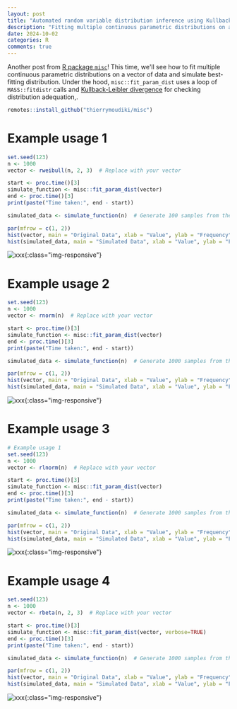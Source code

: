 ```yaml
---
layout: post
title: "Automated random variable distribution inference using Kullback-Leibler divergence and simulating best-fitting distribution"
description: "Fitting multiple continuous parametric distributions on a vector of data, use Kullback-Leibler divergence for checking distribution adequation, and simulate best-fitting distribution"
date: 2024-10-02
categories: R
comments: true
---
```


Another post from [R package `misc`](https://techtonique.github.io/misc/reference/index.html)! This time, we'll see how to fit multiple continuous parametric distributions on a vector of data and simulate best-fitting distribution. Under the hood, `misc::fit_param_dist` uses a loop of `MASS::fitdistr` calls and [Kullback-Leibler divergence](https://dibyaghosh.com/blog/probability/kldivergence.html) for checking distribution adequation,.

```r
remotes::install_github("thierrymoudiki/misc")
```

# Example usage 1

```R
set.seed(123)
n <- 1000
vector <- rweibull(n, 2, 3)  # Replace with your vector

start <- proc.time()[3]
simulate_function <- misc::fit_param_dist(vector)
end <- proc.time()[3]
print(paste("Time taken:", end - start))

simulated_data <- simulate_function(n)  # Generate 100 samples from the best-fit distribution

par(mfrow = c(1, 2))
hist(vector, main = "Original Data", xlab = "Value", ylab = "Frequency")
hist(simulated_data, main = "Simulated Data", xlab = "Value", ylab = "Frequency")
```

![xxx]({{base}}/images/2024-10-02/2024-10-02-image1.png){:class="img-responsive"}  

# Example usage 2

```R
set.seed(123)
n <- 1000
vector <- rnorm(n)  # Replace with your vector

start <- proc.time()[3]
simulate_function <- misc::fit_param_dist(vector)
end <- proc.time()[3]
print(paste("Time taken:", end - start))

simulated_data <- simulate_function(n)  # Generate 1000 samples from the best-fit distribution

par(mfrow = c(1, 2))
hist(vector, main = "Original Data", xlab = "Value", ylab = "Frequency")
hist(simulated_data, main = "Simulated Data", xlab = "Value", ylab = "Frequency")
```

![xxx]({{base}}/images/2024-10-02/2024-10-02-image2.png){:class="img-responsive"}  

# Example usage 3

```R
# Example usage 1
set.seed(123)
n <- 1000
vector <- rlnorm(n)  # Replace with your vector

start <- proc.time()[3]
simulate_function <- misc::fit_param_dist(vector)
end <- proc.time()[3]
print(paste("Time taken:", end - start))

simulated_data <- simulate_function(n)  # Generate 1000 samples from the best-fit distribution

par(mfrow = c(1, 2))
hist(vector, main = "Original Data", xlab = "Value", ylab = "Frequency")
hist(simulated_data, main = "Simulated Data", xlab = "Value", ylab = "Frequency")
```

![xxx]({{base}}/images/2024-10-02/2024-10-02-image3.png){:class="img-responsive"}  

# Example usage 4

```R
set.seed(123)
n <- 1000
vector <- rbeta(n, 2, 3)  # Replace with your vector

start <- proc.time()[3]
simulate_function <- misc::fit_param_dist(vector, verbose=TRUE)
end <- proc.time()[3]
print(paste("Time taken:", end - start))

simulated_data <- simulate_function(n)  # Generate 1000 samples from the best-fit distribution

par(mfrow = c(1, 2))
hist(vector, main = "Original Data", xlab = "Value", ylab = "Frequency")
hist(simulated_data, main = "Simulated Data", xlab = "Value", ylab = "Frequency")
```

![xxx]({{base}}/images/2024-10-02/2024-10-02-image4.png){:class="img-responsive"}  




